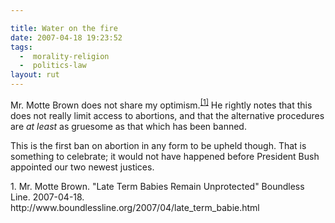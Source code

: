 ```yaml
---

title: Water on the fire
date: 2007-04-18 19:23:52
tags:
  -  morality-religion
  -  politics-law
layout: rut
---
```


Mr. Motte Brown does not share my optimism.<sup>[\[1\]][ref1]</sup>  He rightly notes that this does not really limit access to abortions, and that the alternative procedures are *at least* as gruesome as that which has been banned.  

This is the first ban on abortion in any form to be upheld though.  That is something to celebrate; it would not have happened before President Bush appointed our two newest justices.  

<div markdown="1" class="postrefs">
1. Mr. Motte Brown.  "Late Term Babies Remain Unprotected" Boundless Line.  2007-04-18.  http://www.boundlessline.org/2007/04/late_term_babie.html
</div>

[ref1]: http://www.boundlessline.org/2007/04/late_term_babie.html "Boundless Line: Late Term Babies Remain Unprotected"

